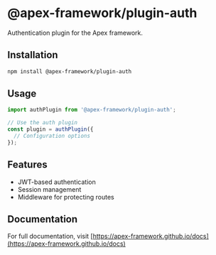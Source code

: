# @apex-framework/plugin-auth

Authentication plugin for the Apex framework.

## Installation

```bash
npm install @apex-framework/plugin-auth
```

## Usage

```javascript
import authPlugin from '@apex-framework/plugin-auth';

// Use the auth plugin
const plugin = authPlugin({
  // Configuration options
});
```

## Features

- JWT-based authentication
- Session management
- Middleware for protecting routes

## Documentation

For full documentation, visit [https://apex-framework.github.io/docs](https://apex-framework.github.io/docs)